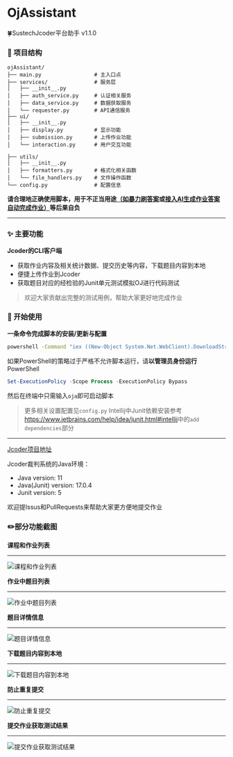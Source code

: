 # OjAssistant
🍀SustechJcoder平台助手 v1.1.0

### 📌 项目结构
```
ojAssistant/
├── main.py                 # 主入口点
├── services/               # 服务层
│   ├── __init__.py
│   ├── auth_service.py     # 认证相关服务
│   ├── data_service.py     # 数据获取服务
│   └── requester.py        # API通信服务
├── ui/
│   ├── __init__.py
│   ├── display.py          # 显示功能
│   ├── submission.py       # 上传作业功能
│   └── interaction.py      # 用户交互功能

├── utils/
│   ├── __init__.py
│   ├── formatters.py       # 格式化相关函数
│   └── file_handlers.py    # 文件操作函数
└── config.py               # 配置信息
```

**请合理地正确使用脚本，用于不正当用途[（如暴力刷答案](https://github.com/JCoder-Pro/FeedBack/issues/6)或[接入AI生成作业答案自动完成作业）](https://api-docs.deepseek.com/zh-cn/)等后果自负**
***

### ✨ 主要功能

**Jcoder的CLI客户端**
* 获取作业内容及相关统计数据、提交历史等内容，下载题目内容到本地
* 便捷上传作业到Jcoder
* 获取题目对应的经检验的Junit单元测试模拟OJ进行代码测试

> 欢迎大家贡献出完整的测试用例，帮助大家更好地完成作业

### 🎨 开始使用

**一条命令完成脚本的安装/更新与配置**
```cmd
powershell -Command "iex ((New-Object System.Net.WebClient).DownloadString('https://raw.githubusercontent.com/giraffishh/ojAssistant/main/setup.ps1'))"
```

如果PowerShell的策略过于严格不允许脚本运行，请**以管理员身份运行**PowerShell

```powershell
Set-ExecutionPolicy -Scope Process -ExecutionPolicy Bypass
```

然后在终端中只需输入`oja`即可启动脚本

>更多相关设置配置见`config.py`
> Intellij中Junit依赖安装参考<https://www.jetbrains.com/help/idea/junit.html#intellij>中的`add dependencies`部分

***

[Jcoder项目地址](https://github.com/liuxukun2000/JCoder)

Jcoder裁判系统的Java环境：
* Java version: 11
* Java(Junit) version: 17.0.4
* Junit version: 5

欢迎提Issus和PullRequests来帮助大家更方便地提交作业

### ✏️部分功能截图

**课程和作业列表**
***
![课程和作业列表](https://s1.imagehub.cc/images/2025/03/04/ca392616ad66b78bb92fed34fbf1cc2f.png)

**作业中题目列表**
***
![作业中题目列表](https://s1.imagehub.cc/images/2025/03/04/cd8879c71c09ce9711243581f18fb3b5.png)

**题目详情信息**
***
![题目详情信息](https://s1.imagehub.cc/images/2025/03/04/09ace8fea5e148a104719aaa7c22c7d5.png)

**下载题目内容到本地**
***
![下载题目内容到本地](https://s1.imagehub.cc/images/2025/03/04/55afbf82feae457d2bee1bb0ff205d2d.png)

**防止重复提交**
***
![防止重复提交](https://s1.imagehub.cc/images/2025/03/04/a8c3ef9599adc2d04a8d5aafa89c4ddc.png)

**提交作业获取测试结果**
***
![提交作业获取测试结果](https://s1.imagehub.cc/images/2025/03/04/917244e8b7a7966e0843cc168e4a0074.png)
